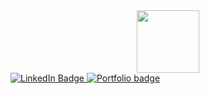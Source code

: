 <div id="header" align="center">
  <img src="https://media.giphy.com/media/M9gbBd9nbDrOTu1Mqx/giphy.gif" width="100"/>
</div>

<div id="badges">
  <a href="(https://github.com/ishworX)">
    <img src="https://img.shields.io/badge/LinkedIn-blue?style=for-the-badge&logo=linkedin&logoColor=white" alt="LinkedIn Badge"/>
  </a>
  <a href="your-twitter-URL">
    <img src="https://media.discordapp.net/attachments/1110871933802795009/1163367865706094672/developer.png?ex=653f51c1&is=652cdcc1&hm=b3d1de3f833a09281326882ab2cef32c494cf5712849fc265ba1d30bf27eeb9c&=&width=1024&height=1024" alt="Portfolio badge"/>
  </a>
</div>
